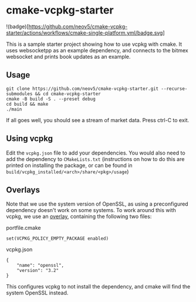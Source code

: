 # cmake-vcpkg-starter

!(badge)[https://github.com/neov5/cmake-vcpkg-starter/actions/workflows/cmake-single-platform.yml/badge.svg]

This is a sample starter project showing how to use vcpkg with cmake. It uses 
websocketpp as an example dependency, and connects to the bitmex websocket and 
prints book updates as an example.

## Usage

```
git clone https://github.com/neov5/cmake-vcpkg-starter.git --recurse-submodules && cd cmake-vcpkg-starter
cmake -B build -S . --preset debug
cd build && make
./main
```

If all goes well, you should see a stream of market data. Press ctrl-C to exit.

## Using vcpkg

Edit the `vcpkg.json` file to add your dependencies. You would also need to add 
the dependency to `CMakeLists.txt` (instructions on how to do this are printed 
on installing the package, or can be found in `build/vcpkg_installed/<arch>/share/<pkg>/usage`)

## Overlays

Note that we use the system version of OpenSSL, as using a preconfigured
dependency doesn't work on some systems. To work around this with vcpkg, we use 
an [overlay](https://learn.microsoft.com/en-us/vcpkg/concepts/overlay-ports),
containing the following two files:

portfile.cmake
```
set(VCPKG_POLICY_EMPTY_PACKAGE enabled)
```

vcpkg.json
```
{
    "name": "openssl",
    "version": "3.2"
}
```

This configures vcpkg to not install the dependency, and cmake will find the 
system OpenSSL instead.

